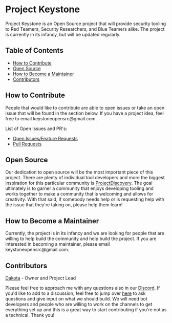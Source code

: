 # Project Keystone

<p>Project Keystone is an Open Source project that will provide security tooling to Red Teamers, Security Researchers, and Blue Teamers alike. The project is currently in its infancy, but will be updated regularly.</p>

## Table of Contents
- [How to Contribute](#how-to-contribute)
- [Open Source](#open-source)
- [How to Become a Maintainer](#how-to-become-a-maintainer)
- [Contributors](#contributors)

## How to Contribute
<p>People that would like to contribute are able to open issues or take an open issue that will be found in the section below. If you have a project idea, feel free to email keystoneopensrc@gmail.com.</p>

List of Open Issues and PR's:
- [Open Issues/Feature Requests](https://github.com/issues?q=is%3Aopen+is%3Aissue+user%3AProjectKeystone+is%3Apublic)
- [Pull Requests](https://github.com/pulls?q=is%3Aopen+is%3Apr+user%3Aprojectkeystone+is%3Apublic)
## Open Source
Our dedication to open source will be the most important piece of this project. There are plenty of individual tool developers and more the biggest inspiration for this particular community is [ProjectDiscovery](https://github.com/projectdiscovery). The goal ultimately is to garner a community that enjoys developing tooling and works together to make a community that is welcoming and allows for creativity. With that said, if somebody needs help or is requesting help with the issue that they're taking on, please help them learn!

## How to Become a Maintainer
<p>Currently, the project is in its infancy and we are looking for people that are willing to help build the community and help build the project. If you are interested in becoming a maintainer, please email keystoneopensrc@gmail.com. </p>

## Contributors
[Dakota](github.com/themanwiththeplan-eng) - Owner and Project Lead

Please feel free to approach me with any questions also in our [Discord](https://discord.gg/gytc3hcQzz). If you'd like to add to a discussion, feel free to jump over [here](https://github.com/orgs/ProjectKeystone/discussions) to ask questions and give input on what we should build. We will need bot developers and people who are willing to work on the channels to get everything set up and this is a great way to start contributing if you're not as a technical. Thank you!

